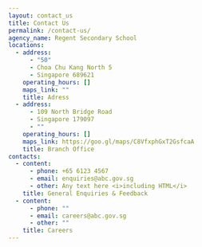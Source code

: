```yaml
---
layout: contact_us
title: Contact Us
permalink: /contact-us/
agency_name: Regent Secondary School
locations:
  - address:
      - "50"
      - Choa Chu Kang North 5
      - Singapore 689621
    operating_hours: []
    maps_link: ""
    title: Adress
  - address:
      - 109 North Bridge Road
      - Singapore 179097
      - ""
    operating_hours: []
    maps_link: https://goo.gl/maps/C8VfxphGxT2GsfcaA
    title: Branch Office
contacts:
  - content:
      - phone: +65 6123 4567
      - email: enquiries@abc.gov.sg
      - other: Any text here <i>including HTML</i>
    title: General Enquiries & Feedback
  - content:
      - phone: ""
      - email: careers@abc.gov.sg
      - other: ""
    title: Careers
---
```

